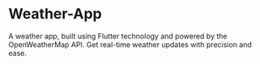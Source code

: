 # Weather-App
A weather app, built using Flutter technology and powered by the OpenWeatherMap API. Get real-time weather updates with precision and ease.
